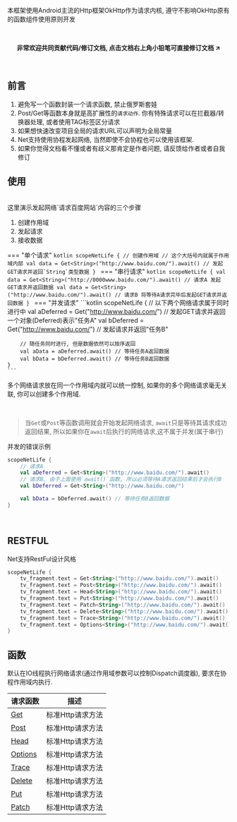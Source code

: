 本框架使用Android主流的Http框架OkHttp作为请求内核, 遵守不影响OkHttp原有的函数组件使用原则开发

<br>
<p align="center"><strong>非常欢迎共同贡献代码/修订文档, 点击文档右上角小铅笔可直接修订文档 ↗</strong></p>
<br>


## 前言

1. 避免写一个函数封装一个请求函数, 禁止俄罗斯套娃 <br>
2. Post/Get等函数本身就是高扩展性的`请求动作`. 你有特殊请求可以在拦截器/转换器处理, 或者使用TAG标签区分请求 <br>
3. 如果想快速改变项目全局的请求URL可以声明为全局常量
4. Net支持使用协程发起网络, 当然即使不会协程也可以使用该框架.
5. 如果你觉得文档看不懂或者有歧义那肯定是作者问题, 请反馈给作者或者自我修订


## 使用

<br>
这里演示发起网络`请求百度网站`内容的三个步骤

1. 创建作用域
1. 发起请求
1. 接收数据

=== "单个请求"
    ```kotlin
    scopeNetLife { // 创建作用域
        // 这个大括号内就属于作用域内部
        val data = Get<String>("http://www.baidu.com/").await() // 发起GET请求并返回`String`类型数据
    }
    ```
=== "串行请求"
    ```kotlin
    scopeNetLife {
        val data = Get<String>("http://0000www.baidu.com/").await() // 请求A 发起GET请求并返回数据
        val data = Get<String>("http://www.baidu.com/").await() // 请求B 将等待A请求完毕后发起GET请求并返回数据
    }
    ```
=== "并发请求"
    ```kotlin
    scopeNetLife {
        // 以下两个网络请求属于同时进行中
        val aDeferred = Get<String>("http://www.baidu.com/") // 发起GET请求并返回一个对象(Deferred)表示"任务A"
        val bDeferred = Get<String>("http://www.baidu.com/") // 发起请求并返回"任务B"

        // 随任务同时进行, 但是数据依然可以按序返回
        val aData = aDeferred.await() // 等待任务A返回数据
        val bData = bDeferred.await() // 等待任务B返回数据
    }
    ```

多个网络请求放在同一个作用域内就可以统一控制, 如果你的多个网络请求毫无关联, 你可以创建多个作用域.

<br>

> 当`Get`或`Post`等函数调用就会开始发起网络请求, `await`只是等待其请求成功返回结果, 所以如果你在`await`后执行的网络请求,这不属于并发(属于串行)

并发的错误示例
```kotlin hl_lines="3"
scopeNetLife {
    // 请求A
    val aDeferred = Get<String>("http://www.baidu.com/").await()
    // 请求B, 由于上面使用`await()`函数, 所以必须等待A请求返回结果后才会执行B
    val bDeferred = Get<String>("http://www.baidu.com/")

    val bData = bDeferred.await() // 等待任务B返回数据
}
```


<br>

## RESTFUL
Net支持RestFul设计风格

```kotlin
scopeNetLife {
    tv_fragment.text = Get<String>("http://www.baidu.com/").await()
    tv_fragment.text = Post<String>("http://www.baidu.com/").await()
    tv_fragment.text = Head<String>("http://www.baidu.com/").await()
    tv_fragment.text = Put<String>("http://www.baidu.com/").await()
    tv_fragment.text = Patch<String>("http://www.baidu.com/").await()
    tv_fragment.text = Delete<String>("http://www.baidu.com/").await()
    tv_fragment.text = Trace<String>("http://www.baidu.com/").await()
    tv_fragment.text = Options<String>("http://www.baidu.com/").await()
}
```

## 函数

默认在IO线程执行网络请求(通过作用域参数可以控制Dispatch调度器), 要求在协程作用域内执行.

|请求函数|描述|
|-|-|
| [Get](api/net/com.drake.net/kotlinx.coroutines.-coroutine-scope/-get.md)|标准Http请求方法|
| [Post](api/net/com.drake.net/kotlinx.coroutines.-coroutine-scope/-post.md)|标准Http请求方法|
| [Head](api/net/com.drake.net/kotlinx.coroutines.-coroutine-scope/-head.md)|标准Http请求方法|
| [Options](api/net/com.drake.net/kotlinx.coroutines.-coroutine-scope/-options.md)|标准Http请求方法|
| [Trace](api/net/com.drake.net/kotlinx.coroutines.-coroutine-scope/-trace.md)|标准Http请求方法|
| [Delete](api/net/com.drake.net/kotlinx.coroutines.-coroutine-scope/-delete.md)|标准Http请求方法|
| [Put](api/net/com.drake.net/kotlinx.coroutines.-coroutine-scope/-put.md)|标准Http请求方法|
| [Patch](api/net/com.drake.net/kotlinx.coroutines.-coroutine-scope/-patch.md)|标准Http请求方法|